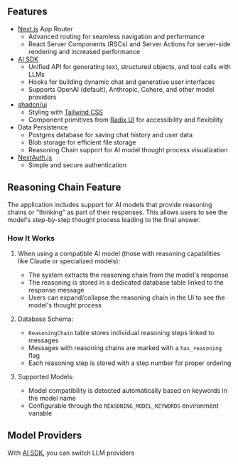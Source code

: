 ## Features

- [Next.js](https://nextjs.org) App Router
  - Advanced routing for seamless navigation and performance
  - React Server Components (RSCs) and Server Actions for server-side rendering and increased performance
- [AI SDK](https://sdk.vercel.ai/docs)
  - Unified API for generating text, structured objects, and tool calls with LLMs
  - Hooks for building dynamic chat and generative user interfaces
  - Supports OpenAI (default), Anthropic, Cohere, and other model providers
- [shadcn/ui](https://ui.shadcn.com)
  - Styling with [Tailwind CSS](https://tailwindcss.com)
  - Component primitives from [Radix UI](https://radix-ui.com) for accessibility and flexibility
- Data Persistence
  - Postgres database for saving chat history and user data
  - Blob storage for efficient file storage
  - Reasoning Chain support for AI model thought process visualization 
- [NextAuth.js](https://github.com/nextauthjs/next-auth)
  - Simple and secure authentication

## Reasoning Chain Feature

The application includes support for AI models that provide reasoning chains or "thinking" as part of their responses. This allows users to see the model's step-by-step thought process leading to the final answer.

### How It Works

1. When using a compatible AI model (those with reasoning capabilities like Claude or specialized models):
   - The system extracts the reasoning chain from the model's response
   - The reasoning is stored in a dedicated database table linked to the response message
   - Users can expand/collapse the reasoning chain in the UI to see the model's thought process

2. Database Schema:
   - `ReasoningChain` table stores individual reasoning steps linked to messages
   - Messages with reasoning chains are marked with a `has_reasoning` flag
   - Each reasoning step is stored with a step number for proper ordering

3. Supported Models:
   - Model compatibility is detected automatically based on keywords in the model name
   - Configurable through the `REASONING_MODEL_KEYWORDS` environment variable

## Model Providers

With [AI SDK](https://sdk.vercel.ai/docs), you can switch LLM providers 